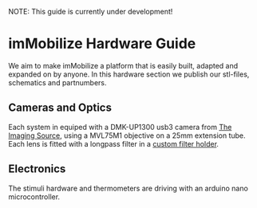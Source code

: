 NOTE: This guide is currently under development!


# imMobilize Hardware Guide 

We aim to make imMobilize a platform that is easily built, adapted and expanded on by anyone. In this hardware section we publish our stl-files, schematics and partnumbers. 

## Cameras and Optics
Each system in equiped with a DMK-UP1300 usb3 camera from [The Imaging Source](http://www.theimagingsource.com), using a MVL75M1 objective on a 25mm extension tube. Each lens is fitted with a longpass filter in a [custom filter holder](https://github.com/DanielDondorp/imMobilize/blob/master/Hardware/STL_files/Illumination/IRFilterholders.stl).

## Electronics
The stimuli hardware and thermometers are driving with an arduino nano microcontroller. 


```python

```
